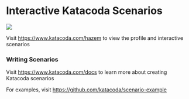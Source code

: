 # Interactive Katacoda Scenarios

[![](http://shields.katacoda.com/katacoda/hazem/count.svg)](https://www.katacoda.com/hazem "Get your profile on Katacoda.com")

Visit https://www.katacoda.com/hazem to view the profile and interactive scenarios

### Writing Scenarios
Visit https://www.katacoda.com/docs to learn more about creating Katacoda scenarios

For examples, visit https://github.com/katacoda/scenario-example
